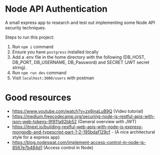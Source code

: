 # Node API Authentication

A small express app to research and test out implementing some Node API security techniques.

Steps to run this project:

1. Run `npm i` command
2. Ensure you have `postgress` installed locally
2. Add a .env file in the home directory with the following (DB_HOST, DB_PORT, DB_USERNAME, DB_Password) and SECRET (JWT secret string).
3. Run `npm run dev` command
4. Visit `localhost:3000/users` with postman

# Good resources
- https://www.youtube.com/watch?v=zx6jnaLuB9Q (Video tutorial)
- https://medium.freecodecamp.org/securing-node-js-restful-apis-with-json-web-tokens-9f811a92bb52 (General overview with JWT)
- https://itnext.io/building-restful-web-apis-with-node-js-express-mongodb-and-typescript-part-1-2-195bdaf129cf - (A nice architectural style for a express app)
- https://blog.nodeswat.com/implement-access-control-in-node-js-8567e7b484d1 (Access control in Node)
